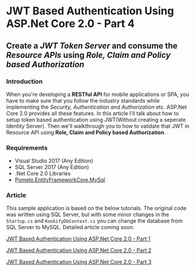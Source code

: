 # JWT Based Authentication Using ASP.Net Core 2.0 - Part 4

## Create a *JWT Token Server* and consume the *Resource APIs* using *Role, Claim and Policy based Authorization*

### Introduction

When you're developing a **RESTful API** for mobile applications or SPA, you have to make sure that you follow the industry standards while implementing the *Security, Authentication and Authorization* etc. ASP<i></i>.Net Core 2.0 provides all these features. In this article I'll talk about how to setup token based authentication using JWT(Without creating a seperate Identity Server). Then we'll walkthrough you to how to validate that JWT in Resource API using **Role, Claim and Policy based Authorization**.

### Requirements

- Visual Studio 2017 (Any Edition)
- SQL Server 2017 (Any Edition)
- .Net Core 2.0 Libraries
- [Pomelo.EntityFrameworkCore.MySql](https://github.com/PomeloFoundation/Pomelo.EntityFrameworkCore.MySql "Pomelo.EntityFrameworkCore.MySql") 

### Article

This sample application is based on the below tutorials. The original code was written using SQL Server, but with some minor changes in the `Startup.cs` and `KookifyDbContext.cs` you can change the database from SQL Server to MySQL. Detailed article coming soon.

[JWT Based Authentication Using ASP.Net Core 2.0 - Part 1](http://ffive.io/jwt-based-authentication-using-asp-net-core-2-0-part-1/ "JWT Based Authentication Using ASP.Net Core 2.0 - Part 1")

[JWT Based Authentication Using ASP.Net Core 2.0 - Part 2](http://ffive.io/jwt-based-authentication-using-asp-net-core-2-0-part-2/ "JWT Based Authentication Using ASP.Net Core 2.0 - Part 2")

[JWT Based Authentication Using ASP.Net Core 2.0 - Part 3](http://ffive.io/jwt-based-authentication-using-asp-net-core-2-0-part-3/ "JWT Based Authentication Using ASP.Net Core 2.0 - Part 3")

